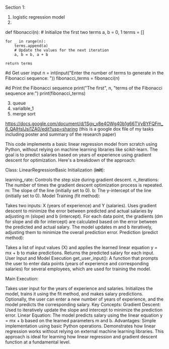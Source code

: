 Section 1:
1. logistic regression model
2.

def fibonacci(n):
    # Initialize the first two terms
    a, b = 0, 1
    terms = []
    
    for _ in range(n):
        terms.append(a)
        # Update the values for the next iteration
        a, b = b, a + b
        
    return terms

#d Get user input
n = int(input("Enter the number of terms to generate in the Fibonacci sequence: "))
fibonacci_terms = fibonacci(n)

#d Print the Fibonacci sequence
print("The first", n, "terms of the Fibonacci sequence are:")
print(fibonacci_terms)



3. queue
4. varialble_1
5. merge sort

https://docs.google.com/document/d/1Sgv_v8e4OWg40b1g66TVyBYFQFm_6_QAIHsIJsi1ZA0/edit?usp=sharing (this is a google dox file of my tasks including poster and summary of the research paper)


This code implements a basic linear regression model from scratch using Python, without relying on machine learning libraries like scikit-learn. The goal is to predict salaries based on years of experience using gradient descent for optimization. Here's a breakdown of the approach:

Class: LinearRegressionBasic
Initialization (__init__):

learning_rate: Controls the step size during gradient descent.
n_iterations: The number of times the gradient descent optimization process is repeated.
m: The slope of the line (initially set to 0).
b: The y-intercept of the line (initially set to 0).
Model Training (fit method):

Takes two inputs: X (years of experience) and Y (salaries).
Uses gradient descent to minimize the error between predicted and actual salaries by adjusting m (slope) and b (intercept).
For each data point, the gradients (dm for slope and db for intercept) are calculated based on the error between the predicted and actual salary.
The model updates m and b iteratively, adjusting them to minimize the overall prediction error.
Prediction (predict method):

Takes a list of input values (X) and applies the learned linear equation y = mx + b to make predictions.
Returns the predicted salary for each input.
User Input and Model Execution
get_user_input():
A function that prompts the user to enter data points (years of experience and corresponding salaries) for several employees, which are used for training the model.

Main Execution:

Takes user input for the years of experience and salaries.
Initializes the model, trains it using the fit method, and makes salary predictions.
Optionally, the user can enter a new number of years of experience, and the model predicts the corresponding salary.
Key Concepts:
Gradient Descent: Used to iteratively update the slope and intercept to minimize the prediction error.
Linear Equation: The model predicts salary using the linear equation y = mx + b based on the learned parameters m and b.
Advantages:
Simple implementation using basic Python operations.
Demonstrates how linear regression works without relying on external machine learning libraries.
This approach is ideal for learning how linear regression and gradient descent function at a fundamental level.
